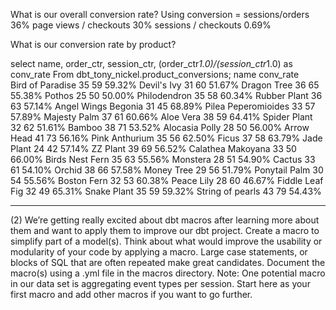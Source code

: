 What is our overall conversion rate?
    Using conversion = 
            sessions/orders 36%
            page views / checkouts 30%
            sessions / checkouts 0.69%

What is our conversion rate by product?

select name, order_ctr, session_ctr, (order_ctr*1.0)/(session_ctr*1.0) as conv_rate From dbt_tony_nickel.product_conversions;
 name         	   	            conv_rate        
 Bird of Paradise    	35	59	59.32%
 Devil's Ivy         	31	60	51.67%
 Dragon Tree         	36	65	55.38%
 Pothos              	25	50	50.00%
 Philodendron        	35	58	60.34%
 Rubber Plant        	36	63	57.14%
 Angel Wings Begonia 	31	45	68.89%
 Pilea Peperomioides 	33	57	57.89%
 Majesty Palm        	37	61	60.66%
 Aloe Vera           	38	59	64.41%
 Spider Plant        	32	62	51.61%
 Bamboo              	38	71	53.52%
 Alocasia Polly      	28	50	56.00%
 Arrow Head          	41	73	56.16%
 Pink Anthurium      	35	56	62.50%
 Ficus               	37	58	63.79%
 Jade Plant          	24	42	57.14%
 ZZ Plant            	39	69	56.52%
 Calathea Makoyana   	33	50	66.00%
 Birds Nest Fern     	35	63	55.56%
 Monstera            	28	51	54.90%
 Cactus              	33	61	54.10%
 Orchid              	38	66	57.58%
 Money Tree          	29	56	51.79%
 Ponytail Palm       	30	54	55.56%
 Boston Fern         	32	53	60.38%
 Peace Lily          	28	60	46.67%
 Fiddle Leaf Fig     	32	49	65.31%
 Snake Plant         	35	59	59.32%
 String of pearls    	43	79	54.43%

- - - - - - - - - - - - - - - - - - - - - - - - - - - - - - - - -
(2) We’re getting really excited about dbt macros after learning more about them and want to apply them to improve our dbt project.
Create a macro to simplify part of a model(s). Think about what would improve the usability or modularity of your code by applying a macro. Large case statements, or blocks of SQL that are often repeated make great candidates. Document the macro(s) using a .yml file in the macros directory.
Note: One potential macro in our data set is aggregating event types per session. Start here as your first macro and add other macros if you want to go further.
